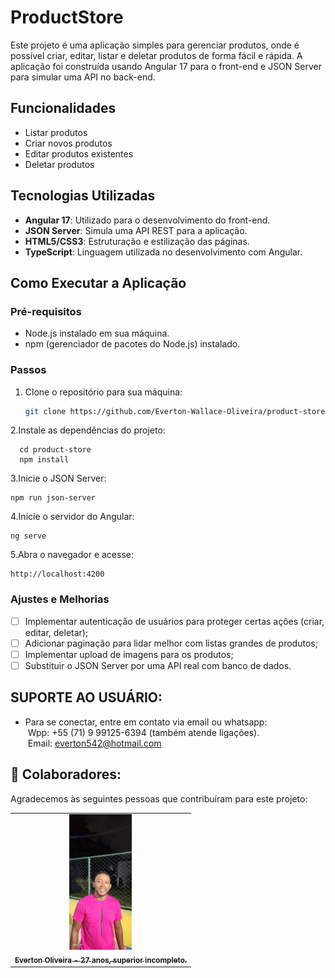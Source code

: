 # ProductStore

Este projeto é uma aplicação simples para gerenciar produtos, onde é possível criar, editar, listar e deletar produtos de forma fácil e rápida. A aplicação foi construída usando Angular 17 para o front-end e JSON Server para simular uma API no back-end.

## Funcionalidades

- Listar produtos
- Criar novos produtos
- Editar produtos existentes
- Deletar produtos

## Tecnologias Utilizadas

- **Angular 17**: Utilizado para o desenvolvimento do front-end.
- **JSON Server**: Simula uma API REST para a aplicação.
- **HTML5/CSS3**: Estruturação e estilização das páginas.
- **TypeScript**: Linguagem utilizada no desenvolvimento com Angular.

## Como Executar a Aplicação

### Pré-requisitos

- Node.js instalado em sua máquina.
- npm (gerenciador de pacotes do Node.js) instalado.

### Passos

1. Clone o repositório para sua máquina:
   ```bash
   git clone https://github.com/Everton-Wallace-Oliveira/product-store.git
   ```

2.Instale as dependências do projeto:

```
  cd product-store
  npm install
```

3.Inicie o JSON Server:

```
npm run json-server

```

4.Inicie o servidor do Angular:

```
ng serve

```

5.Abra o navegador e acesse:

```
http://localhost:4200

```

### Ajustes e Melhorias

- [ ] Implementar autenticação de usuários para proteger certas ações (criar, editar, deletar);
- [ ] Adicionar paginação para lidar melhor com listas grandes de produtos;
- [ ] Implementar upload de imagens para os produtos;
- [ ] Substituir o JSON Server por uma API real com banco de dados.

## SUPORTE AO USUÁRIO:
- Para se conectar, entre em contato via email ou whatsapp:<br>
   &nbsp;Wpp: +55 (71) 9 99125-6394 (também atende ligações).<br>
    &nbsp;Email: everton542@hotmail.com

## 🤝 Colaboradores:

Agradecemos às seguintes pessoas que contribuíram para este projeto:

<table>
  <tr>
    <td align="center">
      <a href="https://www.linkedin.com/in/everton-oliveira-b02a85150/">
        <img src="img/perfilEverton.jpeg" width="100px;" alt="Foto de Everton Oliveira"/><br>
        <sub>
          <b>Everton Oliveira - 27 anos, superior incompleto.</b>
        </sub>
      </a>
    </td>
</table>
